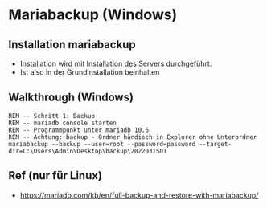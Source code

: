 # Mariabackup (Windows)

## Installation mariabackup 

  * Installation wird mit Installation des Servers durchgeführt.
  * Ist also in der Grundinstallation beinhalten


## Walkthrough (Windows)

```
REM -- Schritt 1: Backup 
REM -- mariadb console starten  
REM -- Programmpunkt unter mariadb 10.6 
REM -- Achtung: backup - Ordner händisch in Explorer ohne Unterordner 
mariabackup --backup --user=root --password=password --target-dir=C:\Users\Admin\Desktop\backup\2022031501
```


## Ref (nur für Linux)

  * https://mariadb.com/kb/en/full-backup-and-restore-with-mariabackup/

